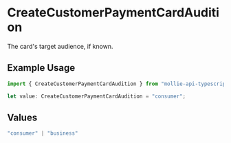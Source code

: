 # CreateCustomerPaymentCardAudition

The card's target audience, if known.

## Example Usage

```typescript
import { CreateCustomerPaymentCardAudition } from "mollie-api-typescript/models/operations";

let value: CreateCustomerPaymentCardAudition = "consumer";
```

## Values

```typescript
"consumer" | "business"
```